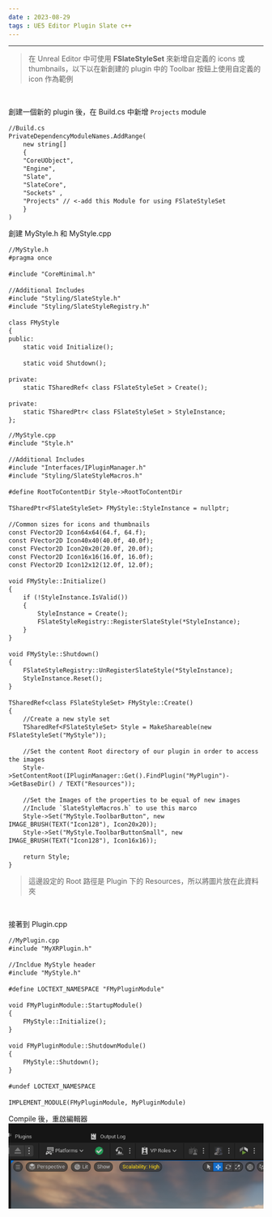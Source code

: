 ```yaml
---
date : 2023-08-29
tags : UE5 Editor Plugin Slate c++
---
```

---
>在 Unreal Editor 中可使用 **FSlateStyleSet** 來新增自定義的 icons 或 thumbnails，以下以在新創建的 plugin 中的 Toolbar 按鈕上使用自定義的 icon 作為範例

<br>

創建一個新的 plugin 後，在 Build.cs 中新增 `Projects` module
```
//Build.cs
PrivateDependencyModuleNames.AddRange(
	new string[]
	{
	"CoreUObject",
	"Engine",
	"Slate",
	"SlateCore",
	"Sockets" ,
	"Projects" // <-add this Module for using FSlateStyleSet
	}
)
```

創建 MyStyle.h 和 MyStyle.cpp
```
//MyStyle.h
#pragma once

#include "CoreMinimal.h"

//Additional Includes
#include "Styling/SlateStyle.h"
#include "Styling/SlateStyleRegistry.h"

class FMyStyle
{
public:
	static void Initialize();

	static void Shutdown();

private:
	static TSharedRef< class FSlateStyleSet > Create();

private:
	static TSharedPtr< class FSlateStyleSet > StyleInstance;
};
```

```
//MyStyle.cpp
#include "Style.h"

//Additional Includes
#include "Interfaces/IPluginManager.h"
#include "Styling/SlateStyleMacros.h"

#define RootToContentDir Style->RootToContentDir

TSharedPtr<FSlateStyleSet> FMyStyle::StyleInstance = nullptr;

//Common sizes for icons and thumbnails
const FVector2D Icon64x64(64.f, 64.f);
const FVector2D Icon40x40(40.0f, 40.0f);
const FVector2D Icon20x20(20.0f, 20.0f);
const FVector2D Icon16x16(16.0f, 16.0f);
const FVector2D Icon12x12(12.0f, 12.0f);

void FMyStyle::Initialize()
{
	if (!StyleInstance.IsValid())
	{
		StyleInstance = Create();
		FSlateStyleRegistry::RegisterSlateStyle(*StyleInstance);
	}
}

void FMyStyle::Shutdown()
{
	FSlateStyleRegistry::UnRegisterSlateStyle(*StyleInstance);
	StyleInstance.Reset();
}

TSharedRef<class FSlateStyleSet> FMyStyle::Create()
{
	//Create a new style set
	TSharedRef<FSlateStyleSet> Style = MakeShareable(new FSlateStyleSet("MyStyle"));

	//Set the content Root directory of our plugin in order to access the images
	Style->SetContentRoot(IPluginManager::Get().FindPlugin("MyPlugin")->GetBaseDir() / TEXT("Resources"));

	//Set the Images of the properties to be equal of new images
	//Include `SlateStyleMacros.h` to use this marco
	Style->Set("MyStyle.ToolbarButton", new IMAGE_BRUSH(TEXT("Icon128"), Icon20x20));
	Style->Set("MyStyle.ToolbarButtonSmall", new IMAGE_BRUSH(TEXT("Icon128"), Icon16x16));

	return Style;
}
```
>這邊設定的 Root 路徑是 Plugin 下的 Resources，所以將圖片放在此資料夾

<br>

接著到 Plugin.cpp
```
//MyPlugin.cpp
#include "MyXRPlugin.h"

//Incldue MyStyle header
#include "MyStyle.h"

#define LOCTEXT_NAMESPACE "FMyPluginModule"

void FMyPluginModule::StartupModule()
{
	FMyStyle::Initialize();
}

void FMyPluginModule::ShutdownModule()
{
	FMyStyle::Shutdown();
}

#undef LOCTEXT_NAMESPACE
	
IMPLEMENT_MODULE(FMyPluginModule, MyPluginModule)
```

Compile 後，重啟編輯器
![20230830_87815165](https://raw.githubusercontent.com/agin0634/DuriShen_DevNote/main/Archives/Images/20230830_87815165.png)
